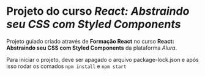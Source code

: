 # Projeto do curso *React: Abstraindo seu CSS com Styled Components*

Projeto guiado criado através de **Formação React** no curso **React: Abstraindo seu CSS com Styled Components** da plataforma *Alura*.

Para iniciar o projeto, deve ser apagado o arquivo package-lock.json e após isso rodar os comados `npm install` e `npm start`
